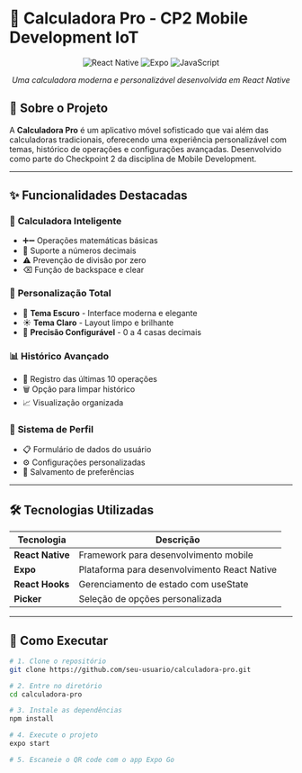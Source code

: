 # 🧮 Calculadora Pro - CP2 Mobile Development IoT

<div align="center">

![React Native](https://img.shields.io/badge/React_Native-20232A?style=for-the-badge&logo=react&logoColor=61DAFB)
![Expo](https://img.shields.io/badge/Expo-1B1F23?style=for-the-badge&logo=expo&logoColor=white)
![JavaScript](https://img.shields.io/badge/JavaScript-F7DF1E?style=for-the-badge&logo=javascript&logoColor=black)

*Uma calculadora moderna e personalizável desenvolvida em React Native*

</div>

## 📱 Sobre o Projeto

A **Calculadora Pro** é um aplicativo móvel sofisticado que vai além das calculadoras tradicionais, oferecendo uma experiência personalizável com temas, histórico de operações e configurações avançadas. Desenvolvido como parte do Checkpoint 2 da disciplina de Mobile Development.

---

## ✨ Funcionalidades Destacadas

### 🧮 **Calculadora Inteligente**
- ➕➖ Operações matemáticas básicas
- 🔢 Suporte a números decimais
- ⚠️ Prevenção de divisão por zero
- ⌫ Função de backspace e clear

### 🎨 **Personalização Total**
- 🌙 **Tema Escuro** - Interface moderna e elegante
- ☀️ **Tema Claro** - Layout limpo e brilhante
- 🔧 **Precisão Configurável** - 0 a 4 casas decimais

### 📊 **Histórico Avançado**
- 📝 Registro das últimas 10 operações
- 🗑️ Opção para limpar histórico
- 📈 Visualização organizada

### 👤 **Sistema de Perfil**
- 📋 Formulário de dados do usuário
- ⚙️ Configurações personalizadas
- 💾 Salvamento de preferências

---

## 🛠️ Tecnologias Utilizadas

| Tecnologia | Descrição |
|------------|-----------|
| **React Native** | Framework para desenvolvimento mobile |
| **Expo** | Plataforma para desenvolvimento React Native |
| **React Hooks** | Gerenciamento de estado com useState |
| **Picker** | Seleção de opções personalizada |

---

## 🚀 Como Executar

```bash
# 1. Clone o repositório
git clone https://github.com/seu-usuario/calculadora-pro.git

# 2. Entre no diretório
cd calculadora-pro

# 3. Instale as dependências
npm install

# 4. Execute o projeto
expo start

# 5. Escaneie o QR code com o app Expo Go
